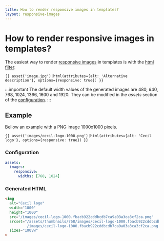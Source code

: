 ```yaml
---
title: How to render responsive images in templates?
layout: responsive-images
---
```

# How to render responsive images in templates?

The easiest way to render [responsive images](https://developer.mozilla.org/docs/Learn/HTML/Multimedia_and_embedding/Responsive_images) in templates is with the [html filter](https://cecil.app/documentation/templates/#html):

```twig
{{ asset('image.jpg')|html(attributes={alt: 'Alternative description'}, options={responsive: true}) }}
```

:::important
The default width values of the generated images are 480, 640, 768, 1024, 1366, 1600 and 1920. They can be modified in the _assets_ section of the [configuration](https://cecil.app/documentation/configuration/#assets).
:::

## Example

Bellow an example with a PNG image 1000x1000 pixels.

```twig
{{ asset('images/cecil-logo-1000.png')|html(attributes={alt: 'Cecil logo'}, options={responsive: true}) }}
```

### Configuration

```yaml
assets:
  images:
    responsive:
      widths: [768, 1024]
```

### Generated HTML

```html
<img
  alt="Cecil logo"
  width="1000"
  height="1000"
  src="/images/cecil-logo-1000.fbacb922cddbcdb7ca9a03a3ca3cf2ca.png"
  srcset="/assets/thumbnails/768/images/cecil-logo-1000.fbacb922cddbcdb7ca9a03a3ca3cf2ca.png 768w,
          /images/cecil-logo-1000.fbacb922cddbcdb7ca9a03a3ca3cf2ca.png 1000w"
  sizes="100vw"
>
```
